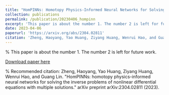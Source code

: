 ```yaml
---
title: "HomPINNs: Homotopy Physics-Informed Neural Networks for Solving the Inverse Problems of Nonlinear Differential Equations With Multiple Solutions"
collection: publications
permalink: /publication/20230406_hompinn
excerpt: 'This paper is about the number 1. The number 2 is left for future work.'
date: 2023-04-06
paperurl: 'https://arxiv.org/abs/2304.02811'
citation: 'Zheng, Haoyang, Yao Huang, Ziyang Huang, Wenrui Hao, and Guang Lin. "HomPINNs: homotopy physics-informed neural networks for solving the inverse problems of nonlinear differential equations with multiple solutions." arXiv preprint arXiv:2304.02811 (2023).'
---
```

% This paper is about the number 1. The number 2 is left for future work.

[Download paper here](https://arxiv.org/abs/2304.02811)

% Recommended citation: Zheng, Haoyang, Yao Huang, Ziyang Huang, Wenrui Hao, and Guang Lin. "HomPINNs: homotopy physics-informed neural networks for solving the inverse problems of nonlinear differential equations with multiple solutions." arXiv preprint arXiv:2304.02811 (2023).
